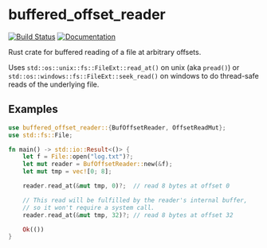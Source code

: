 # buffered\_offset\_reader

[![Build Status](https://travis-ci.org/sbillig/buffered_offset_reader.svg?branch=master)](https://travis-ci.org/sbillig/buffered_offset_reader)
[![Documentation](https://docs.rs/buffered_offset_reader/badge.svg)](https://docs.rs/buffered_offset_reader)

Rust crate for buffered reading of a file at arbitrary offsets.

Uses `std::os::unix::fs::FileExt::read_at()` on unix (aka `pread()`)
or `std::os::windows::fs::FileExt::seek_read()` on windows to do thread-safe
reads of the underlying file.

## Examples

```rust
use buffered_offset_reader::{BufOffsetReader, OffsetReadMut};
use std::fs::File;

fn main() -> std::io::Result<()> {
    let f = File::open("log.txt")?;
    let mut reader = BufOffsetReader::new(&f);
    let mut tmp = vec![0; 8];

    reader.read_at(&mut tmp, 0)?;  // read 8 bytes at offset 0

	// This read will be fulfilled by the reader's internal buffer,
	// so it won't require a system call.
    reader.read_at(&mut tmp, 32)?; // read 8 bytes at offset 32

    Ok(())
}
```
